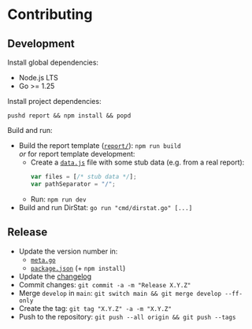 # Contributing

## Development

Install global dependencies:

- Node.js LTS
- Go >= 1.25

Install project dependencies:

```shell
pushd report && npm install && popd
```

Build and run:

- Build the report template ([`report/`](./report)): `npm run build`
  <br>_or_ for report template development:
  - Create a [`data.js`](./report/public/data.js) file with some stub data
    (e.g. from a real report):
    ```js
    var files = [/* stub data */];
    var pathSeparator = "/";
    ```
  - Run: `npm run dev`
- Build and run DirStat: `go run "cmd/dirstat.go" [...]`

## Release

- Update the version number in:
  - [`meta.go`](./internal/meta/meta.go)
  - [`package.json`](./report/package.json) (+ `npm install`)
- Update the [changelog](./CHANGELOG.md)
- Commit changes: `git commit -a -m "Release X.Y.Z"`
- Merge `develop` in `main`: `git switch main && git merge develop --ff-only`
- Create the tag: `git tag "X.Y.Z" -a -m "X.Y.Z"`
- Push to the repository: `git push --all origin && git push --tags`
